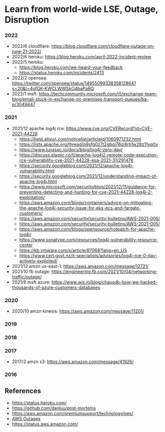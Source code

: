
# Learn from world-wide LSE, Outage, Disruption

### 2022
* 2022/6 cloudflare: https://blog.cloudflare.com/cloudflare-outage-on-june-21-2022/
* 2022/6 heroku: https://blog.heroku.com/april-2022-incident-review
* 2022/5 heroku: 
  - https://blog.heroku.com/we-heard-your-feedback
  - https://status.heroku.com/incidents/2413
* 2022/2 opensea: https://twitter.com/opensea/status/1495509933835812864?s=20&t=4ofQK-KWCLWWSkO4baPaBQ
* 2022/1 msft: https://techcommunity.microsoft.com/t5/exchange-team-blog/email-stuck-in-exchange-on-premises-transport-queues/ba-p/3049447

### 2021
* 2021/12 apache log4j rce: https://www.cve.org/CVERecord?id=CVE-2021-44228 
  - https://help.aliyun.com/noticelist/articleid/1060971232.html
  - https://lists.apache.org/thread/p9sfg0z7t2gbgj76jz8rh1w28z11yq0v
  - https://www.lunasec.io/docs/blog/log4j-zero-day/ 
  - https://discuss.elastic.co/t/apache-log4j2-remote-code-execution-rce-vulnerability-cve-2021-44228-esa-2021-31/291476
  - https://security.googleblog.com/2021/12/apache-log4j-vulnerability.html
  - https://security.googleblog.com/2021/12/understanding-impact-of-apache-log4j.html 
  - https://www.microsoft.com/security/blog/2021/12/11/guidance-for-preventing-detecting-and-hunting-for-cve-2021-44228-log4j-2-exploitation/
  - https://aws.amazon.com/blogs/containers/advice-on-mitigating-the-apache-log4j-security-issue-for-eks-ecs-and-fargate-customers/
  - https://aws.amazon.com/security/security-bulletins/AWS-2021-006/
  - https://aws.amazon.com/security/security-bulletins/AWS-2021-005/
  - https://aws.amazon.com/blogs/opensource/hotpatch-for-apache-log4j/
  - https://www.sonatype.com/resources/log4j-vulnerability-resource-center
  - https://kb.vmware.com/s/article/87068?lang=en_US 
  - https://www.cert.govt.nz/it-specialists/advisories/log4j-rce-0-day-actively-exploited/
* 2021/12 amzn us-east-1: https://aws.amazon.com/message/12721/
* 2021/10 fb outage: https://engineering.fb.com/2021/10/04/networking-traffic/outage/
* 2021/8 msft azure: https://www.wiz.io/blog/chaosdb-how-we-hacked-thousands-of-azure-customers-databases

### 2020
* 2020/10 amzn kinesis: https://aws.amazon.com/message/11201/

### 2019

### 2018

### 2017
* 2017/2 amzn s3: https://aws.amazon.com/message/41926/

### 2016

## References 
* https://status.heroku.com/
* https://github.com/danluu/post-mortems
* https://aws.amazon.com/premiumsupport/technology/pes/ 
* [AWS Outages](https://docs.google.com/spreadsheets/d/1Gcq_h760CgINKjuwj7WuRmLXHIdvsUdzNQCg0g4QvVs/edit#gid=0)
* https://status.aws.amazon.com/
